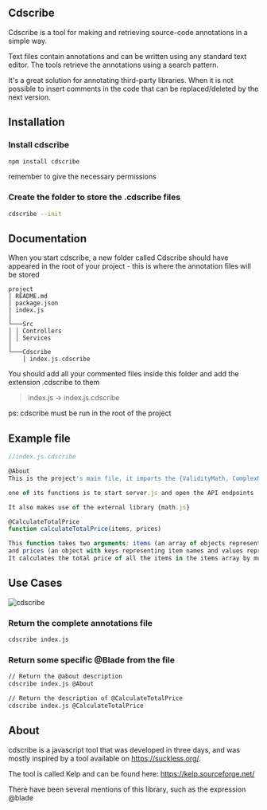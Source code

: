 ## Cdscribe 

Cdscribe is a tool for making and retrieving source-code annotations in a simple way.

Text files contain annotations and can be written using any standard text editor. The tools retrieve the annotations using a search pattern.

It's a great solution for annotating third-party libraries. When it is not possible to insert comments in the code that can be replaced/deleted by the next version.


## Installation

### Install cdscribe 
```bash
npm install cdscribe
```
remember to give the necessary permissions

### Create the folder to store the .cdscribe files
```bash
cdscribe --init
```

## Documentation 

When you start cdscribe, a new folder called Cdscribe should have appeared in the root of your project - this is where the annotation files will be stored

```
project
| README.md
│ package.json 
| index.js
│   
└───Src
│ │ Controllers
│ │ Services
│   
└───Cdscribe
    │ index.js.cdscribe

```


You should add all your commented files inside this folder and add the extension .cdscribe to them


> index.js -> index.js.cdscribe 


ps: cdscribe must be run in the root of the project



## Example file

```js
//index.js.cdscribe

@About 
This is the project's main file, it imports the {ValidityMath, ComplexMath} functions from the utils.js file. 

one of its functions is to start server.js and open the API endpoints

It also makes use of the external library {math.js} 

@CalculateTotalPrice
function calculateTotalPrice(items, prices)

This function takes two arguments: items (an array of objects representing items)
and prices (an object with keys representing item names and values representing their corresponding prices). 
It calculates the total price of all the items in the items array by multiplying the quantity of each item by its price and adding up the results. 
```

## Use Cases
    
![cdscribe](https://github.com/gustavoberlat/cdscribe/assets/59585859/02a90f07-28c4-4b91-b0fd-39228f88d982)

### Return the complete annotations file  
```bash
cdscribe index.js 
```


### Return some specific @Blade from the file 

```bash
// Return the @about description
cdscribe index.js @About

// Return the description of @CalculateTotalPrice
cdscribe index.js @CalculateTotalPrice
```

## About 

cdscribe is a javascript tool that was developed in three days, and was mostly inspired by a tool available on https://suckless.org/. 

The tool is called Kelp and can be found here: https://kelp.sourceforge.net/ 

There have been several mentions of this library, such as the expression @blade
